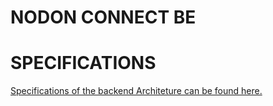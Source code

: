 # NODON CONNECT BE 

# SPECIFICATIONS 

[Specifications of the backend Architeture can be found here.](./Documentation/Specifications.md)
